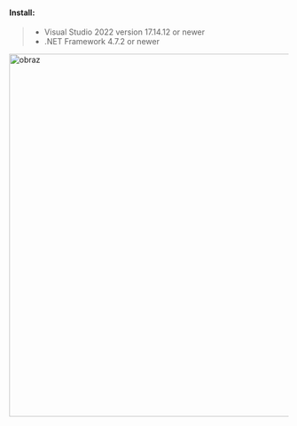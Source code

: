 #### Install:

> - Visual Studio 2022 version 17.14.12 or newer
> - .NET Framework 4.7.2 or newer


<img width="1008" height="654" alt="obraz" src="https://github.com/user-attachments/assets/0bc2d874-b262-4d56-825e-61174b3a1be8" />




